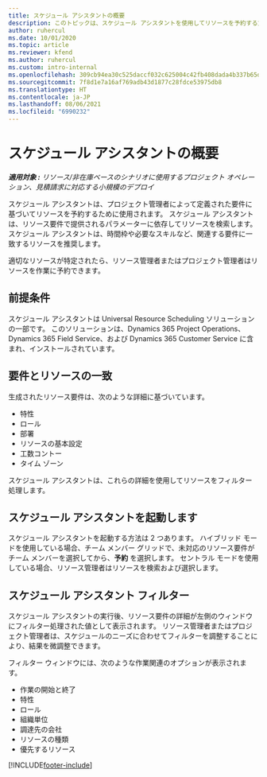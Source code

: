 ```yaml
---
title: スケジュール アシスタントの概要
description: このトピックは、スケジュール アシスタントを使用してリソースを予約する方法を説明します。
author: ruhercul
ms.date: 10/01/2020
ms.topic: article
ms.reviewer: kfend
ms.author: ruhercul
ms.custom: intro-internal
ms.openlocfilehash: 309cb94ea30c525daccf032c625004c42fb408dada4b337b65d8f36d76219669
ms.sourcegitcommit: 7f8d1e7a16af769adb43d1877c28fdce53975db8
ms.translationtype: HT
ms.contentlocale: ja-JP
ms.lasthandoff: 08/06/2021
ms.locfileid: "6990232"
---
```

# <a name="schedule-assistant-overview"></a>スケジュール アシスタントの概要

_**適用対象 :** リソース/非在庫ベースのシナリオに使用するプロジェクト オペレーション、見積請求に対応する小規模のデプロイ_

スケジュール アシスタントは、プロジェクト管理者によって定義された要件に基づいてリソースを予約するために使用されます。 スケジュール アシスタントは、リソース要件で提供されるパラメーターに依存してリソースを検索します。 スケジュール アシスタントは、時間枠や必要なスキルなど、関連する要件に一致するリソースを推奨します。

適切なリソースが特定されたら、リソース管理者またはプロジェクト管理者はリソースを作業に予約できます。

## <a name="prerequisites"></a>前提条件

スケジュール アシスタントは Universal Resource Scheduling ソリューションの一部です。 このソリューションは、Dynamics 365 Project Operations、Dynamics 365 Field Service、および Dynamics 365 Customer Service に含まれ、インストールされています。

## <a name="matching-requirements-and-resources"></a>要件とリソースの一致

生成されたリソース要件は、次のような詳細に基づいています。

-   特性
-   ロール
-   部署
-   リソースの基本設定
-   工数コントー
-   タイム ゾーン

スケジュール アシスタントは、これらの詳細を使用してリソースをフィルター処理します。

## <a name="launch-the-schedule-assistant"></a>スケジュール アシスタントを起動します

スケジュール アシスタントを起動する方法は 2 つあります。 ハイブリッド モードを使用している場合、チーム メンバー グリッドで、未対応のリソース要件がチーム メンバーを選択してから、**予約** を選択します。 セントラル モードを使用している場合、リソース管理者はリソースを検索および選択します。

## <a name="schedule-assistant-filters"></a>スケジュール アシスタント フィルター

スケジュール アシスタントの実行後、リソース要件の詳細が左側のウィンドウにフィルター処理された値として表示されます。 リソース管理者またはプロジェクト管理者は、スケジュールのニーズに合わせてフィルターを調整することにより、結果を微調整できます。

フィルター ウィンドウには、次のような作業関連のオプションが表示されます。

-   作業の開始と終了
-   特性
-   ロール
-   組織単位
-   調達先の会社
-   リソースの種類
-   優先するリソース


[!INCLUDE[footer-include](../includes/footer-banner.md)]